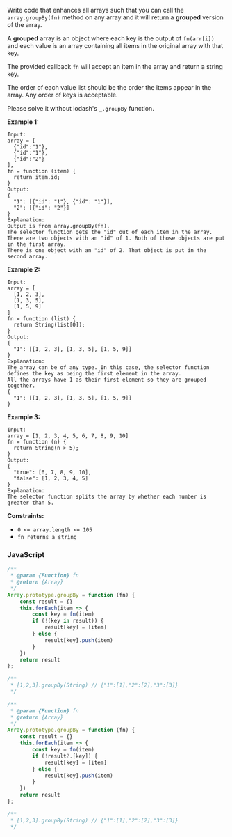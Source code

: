 Write code that enhances all arrays such that you can call the `array.groupBy(fn)` method on any array and it will
return a  **grouped** version of the array.

A **grouped** array is an object where each key is the output of `fn(arr[i])` and each value is an array containing all
items in the original array with that key.

The provided callback `fn` will accept an item in the array and return a string key.

The order of each value list should be the order the items appear in the array. Any order of keys is acceptable.

Please solve it without lodash's `_.groupBy`  function.

**Example 1:**

```
Input: 
array = [
  {"id":"1"},
  {"id":"1"},
  {"id":"2"}
], 
fn = function (item) { 
  return item.id; 
}
Output: 
{ 
  "1": [{"id": "1"}, {"id": "1"}],   
  "2": [{"id": "2"}] 
}
Explanation:
Output is from array.groupBy(fn).
The selector function gets the "id" out of each item in the array.
There are two objects with an "id" of 1. Both of those objects are put in the first array.
There is one object with an "id" of 2. That object is put in the second array.
```

**Example 2:**

```
Input: 
array = [
  [1, 2, 3],
  [1, 3, 5],
  [1, 5, 9]
]
fn = function (list) { 
  return String(list[0]); 
}
Output: 
{ 
  "1": [[1, 2, 3], [1, 3, 5], [1, 5, 9]] 
}
Explanation:
The array can be of any type. In this case, the selector function defines the key as being the first element in the array. 
All the arrays have 1 as their first element so they are grouped together.
{
  "1": [[1, 2, 3], [1, 3, 5], [1, 5, 9]]
}
```

**Example 3:**

```
Input: 
array = [1, 2, 3, 4, 5, 6, 7, 8, 9, 10]
fn = function (n) { 
  return String(n > 5);
}
Output:
{
  "true": [6, 7, 8, 9, 10],
  "false": [1, 2, 3, 4, 5]
}
Explanation:
The selector function splits the array by whether each number is greater than 5.
```

**Constraints:**

- `0 <= array.length <= 105`
- `fn returns a string`

### JavaScript

```javascript
/**
 * @param {Function} fn
 * @return {Array}
 */
Array.prototype.groupBy = function (fn) {
    const result = {}
    this.forEach(item => {
        const key = fn(item)
        if (!(key in result)) {
            result[key] = [item]
        } else {
            result[key].push(item)
        }
    })
    return result
};

/**
 * [1,2,3].groupBy(String) // {"1":[1],"2":[2],"3":[3]}
 */
```

```javascript
/**
 * @param {Function} fn
 * @return {Array}
 */
Array.prototype.groupBy = function (fn) {
    const result = {}
    this.forEach(item => {
        const key = fn(item)
        if (!result?.[key]) {
            result[key] = [item]
        } else {
            result[key].push(item)
        }
    })
    return result
};

/**
 * [1,2,3].groupBy(String) // {"1":[1],"2":[2],"3":[3]}
 */
```